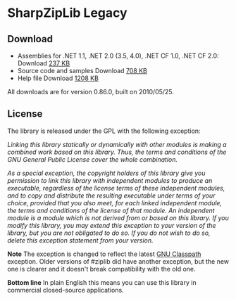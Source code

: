 # SharpZipLib Legacy

## Download

* Assemblies for .NET 1.1, .NET 2.0 (3.5, 4.0), .NET CF 1.0, .NET CF 2.0: Download [237 KB](https://sourceforge.net/projects/sharpdevelop/files/SharpZipLib/0.86/SharpZipLib_0860_Bin.zip/download)
* Source code and samples Download [708 KB](https://sourceforge.net/projects/sharpdevelop/files/SharpZipLib/0.86/SharpZipLib_0860_SourceSamples.zip/download)
* Help file Download [1208 KB](https://sourceforge.net/projects/sharpdevelop/files/SharpZipLib/0.86/SharpZipLib_0860.chm/download)

All downloads are for version 0.86.0, built on 2010/05/25. 

## License
The library is released under the GPL with the following exception:

_Linking this library statically or dynamically with other modules is making a combined work based on this library. Thus, the terms and conditions of the GNU General Public License cover the whole combination._

_As a special exception, the copyright holders of this library give you permission to link this library with independent modules to produce an executable, regardless of the license terms of these independent modules, and to copy and distribute the resulting executable under terms of your choice, provided that you also meet, for each linked independent module, the terms and conditions of the license of that module. An independent module is a module which is not derived from or based on this library. If you modify this library, you may extend this exception to your version of the library, but you are not obligated to do so. If you do not wish to do so, delete this exception statement from your version._

**Note** The exception is changed to reflect the latest [GNU Classpath](http://www.gnu.org/software/classpath/classpath.html) exception. Older versions of \#ziplib did have another exception, but the new one is clearer and it doesn't break compatibility with the old one.

**Bottom line** In plain English this means you can use this library in commercial closed-source applications. 
